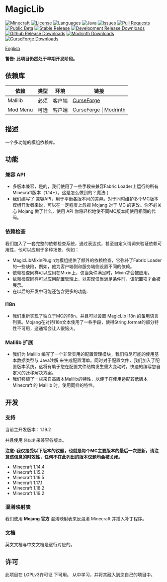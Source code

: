 # MagicLib

[![Minecraft](http://cf.way2muchnoise.eu/versions/Minecraft_576459_all.svg?badge_style=flat)](https://www.curseforge.com/minecraft/mc-mods/magiclib/files)
[![License](https://img.shields.io/github/license/Hendrix-Shen/MagicLib?label=License&style=flat-square)](https://github.com/Hendrix-Shen/MagicLib/blob/master/LICENSE)
![Languages](https://img.shields.io/github/languages/top/Hendrix-Shen/MagicLib?style=flat-square)
![Java](https://img.shields.io/badge/Java-8%20%7C%209%20%7C%2010%20%7C%2011%20%7C%2012%20%7C%2013%20%7C%2014%20%7C%2015%20%7C%2016%20%7C%2017%20%7C%2018-orange?style=flat-square)
[![Issues](https://img.shields.io/github/issues/Hendrix-Shen/MagicLib?style=flat-square)](https://github.com/Hendrix-Shen/MagicLib/issues)
[![Pull Requests](https://img.shields.io/github/issues-pr/Hendrix-Shen/MagicLib?style=flat-square)](https://github.com/Hendrix-Shen/MagicLib/pulls)
[![Public Beta](https://img.shields.io/github/workflow/status/Hendrix-Shen/MagicLib/CI?label=Last%20building&style=flat-square)](https://github.com/Hendrix-Shen/MagicLib/actions/workflows/CI.yml)
[![Stable Release](https://img.shields.io/github/v/release/Hendrix-Shen/MagicLib?label=Stable%20Release&style=flat-square)](https://github.com/Hendrix-Shen/MagicLib/releases)
[![Development Release Downloads](https://img.shields.io/github/v/release/Hendrix-Shen/MagicLib?include_prereleases&label=Development%20Release&style=flat-square)](https://github.com/Hendrix-Shen/MagicLib/releases)
[![Github Release Downloads](https://img.shields.io/github/downloads/Hendrix-Shen/MagicLib/total?label=Github%20Release%20Downloads&style=flat-square)](https://github.com/Hendrix-Shen/MagicLib/releases)
[![Modrinth Downloads](https://img.shields.io/modrinth/dt/mv1zH6ln?label=Modrinth%20Downloads&logo=Modrinth%20Downloads&style=flat-square)](https://modrinth.com/mod/magiclib)
[![CurseForge Downloads](http://cf.way2muchnoise.eu/576459.svg?badge_style=flat)](https://www.curseforge.com/minecraft/mc-mods/magiclib)

[English](./README.md)

**警告: 此项目仍然处于早期开发阶段。**

## 依赖库

| 依赖       | 类型  | 环境  | 链接                                                                                                                     |
|----------|-----|-----|------------------------------------------------------------------------------------------------------------------------|
| Malilib  | 必须  | 客户端 | [CurseForge](https://www.curseforge.com/minecraft/mc-mods/malilib)                                                     |
| Mod Menu | 可选  | 客户端 | [CurseForge](https://www.curseforge.com/minecraft/mc-mods/modmenu) &#124; [Modrinth](https://modrinth.com/mod/modmenu) |

## 描述

一个多功能的模组依赖库。

## 功能

### 兼容 API
- 多版本兼容，是的，我们使用了一些手段来兼容Fabric Loader上运行的所有Minecraft版本（1.14+）。这是怎么做到的？魔法:(
- 我们编写了 兼容API，用于平衡各版本间的差异。对于同时维护多个MC版本模组开发者来说，可以在一定程度上忽视 Mojang 对于 MC 的更改。你不必关心 Mojang 做了什么，使用 API 你将轻松地使不同MC版本间使用相同的代码。

### 依赖检查

我们加入了一套完整的依赖检查系统，通过表达式，甚至自定义谓词来验证依赖可用性，他可以应用于多种场景，例如：
- MagicLibMixinPlugin为模组提供了额外的依赖检查，它弥补了Fabric Loader的一些缺陷，例如，他为客户端侧和服务端侧设置不同的依赖。
- 依赖检查同样可以应用在Mixin上，仅当条件满足时，Mixin才会被应用。
- 依赖检查同样可以应用配置管理上，以实现仅当满足条件时，该配置项才会被展示。
- 在以后的开发中可能还包含更多的功能.

### I18n
- 我们重新实现了独立于MC的I18n，并且可以设置 MagicLib I18n 的备用语言列表。Mojang在对待I18n文本使用了一些手段，使得String.format的部分特性不可用，这通常会让人很恼火。

### Malilib 扩展
- 我们为 Malilib 编写了一个非常实用的配置管理模块，我们将尽可能的使用基本数据类型与 Java注解 来生成配置清单。同时对于配置文件，我们加入了配置版本系统，这将有助于您在配置文件结构发生重大变动时，快速的编写您自定义的迁移解决方案。
- 我们移植了一些来自高版本Malilib的特性，以便于在使用适配较低版本 Minecraft 的 Malilib 时，使用同样的特性。

## 开发

### 支持

当前主开发版本：1.19.2

并且使用 `预处理` 来兼容各版本。

**注意: 我仅接受以下版本的议题，也就是每个MC主要版本的最后一次更新。请注意该信息的时效性，任何不在此列出的版本议题均会被关闭。**

- Minecraft 1.14.4
- Minecraft 1.15.2
- Minecraft 1.16.5
- Minecraft 1.17.1
- Minecraft 1.18.2
- Minecraft 1.19.2

### 混淆映射表

我们使用 **Mojang 官方** 混淆映射表来反混淆 Minecraft 并插入补丁程序。

### 文档

英文文档与中文文档是逐行对应的。

## 许可

此项目在 LGPLv3许可证 下可用。 从中学习，并将其融入到您自己的项目中。
